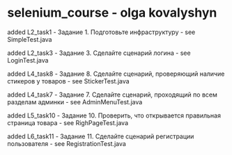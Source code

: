 # selenium_course - olga kovalyshyn

added L2_task1 - Задание 1. Подготовьте инфраструктуру - see SimpleTest.java

added L2_task3 - Задание 3. Сделайте сценарий логина - see LoginTest.java

added L4_task8 - Задание 8. Сделайте сценарий, проверяющий наличие стикеров у товаров - see StickerTest.java

added L4_task7 - Задание 7. Сделайте сценарий, проходящий по всем разделам админки - see AdminMenuTest.java

added L5_task10 - Задание 10. Проверить, что открывается правильная страница товара - see RighPageTest.java

added L6_task11 - Задание 11. Сделайте сценарий регистрации пользователя - see RegistrationTest.java